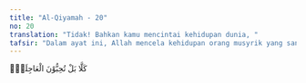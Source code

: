 ```yaml
---
title: "Al-Qiyamah - 20"
no: 20
translation: "Tidak! Bahkan kamu mencintai kehidupan dunia, "
tafsir: "Dalam ayat ini, Allah mencela kehidupan orang musyrik yang sangat mencintai dunia. Allah menyerukan, \"Sekali-kali jangan. Sesungguhnya kamu (hai manusia) mencintai kehidupan dunia dan meninggalkan kehidupan akhirat.\" Dengan ayat ini terdapat suatu kesimpulan umum bahwa mencintai kehidupan adalah salah satu watak manusia seluruhnya. Memang ada sebagian yang mengharapkan kebahagiaan akhirat, namun yang mencintai hidup dunia serta mendustai adanya hari kebangkitan jauh lebih besar jumlahnya."
---
```


كَلَّا بَلْ تُحِبُّوْنَ الْعَاجِلَةَۙ
